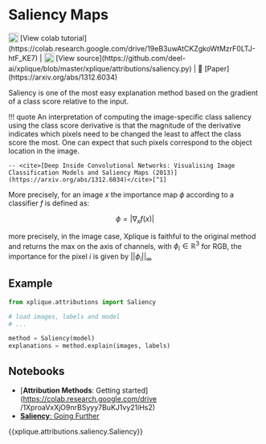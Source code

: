 # Saliency Maps

<sub>
    <img src="https://upload.wikimedia.org/wikipedia/commons/d/d0/Google_Colaboratory_SVG_Logo.svg" width="20">
</sub> [View colab tutorial](https://colab.research.google.com/drive/19eB3uwAtCKZgkoWtMzrF0LTJ-htF_KE7) |
<sub>
    <img src="https://upload.wikimedia.org/wikipedia/commons/9/91/Octicons-mark-github.svg" width="20">
</sub> [View source](https://github.com/deel-ai/xplique/blob/master/xplique/attributions/saliency.py) |
📰 [Paper](https://arxiv.org/abs/1312.6034)

Saliency is one of the most easy explanation method based on the gradient of a class score relative to the
input.

!!! quote
    An interpretation of computing the image-specific class saliency using the class score derivative
    is that the magnitude of the derivative indicates which pixels need to be changed the least
    to affect the class score the most. One can expect that such pixels correspond to the object location
    in the image.

    -- <cite>[Deep Inside Convolutional Networks: Visualising Image Classification Models and Saliency Maps (2013)](https://arxiv.org/abs/1312.6034)</cite>[^1]

More precisely, for an image $x$ the importance map $\phi$ according to a classifier $f$ is defined as:

$$ \phi = | \nabla_{x} f(x) | $$

more precisely, in the image case, Xplique is faithful to the original method and returns the max on the axis of channels,
with $\phi_i \in \mathbb{R}^3$ for RGB, the importance for the pixel $i$ is given by $||\phi_i||_{\infty}$


## Example

```python
from xplique.attributions import Saliency

# load images, labels and model
# ...

method = Saliency(model)
explanations = method.explain(images, labels)
```

## Notebooks

- [**Attribution Methods**: Getting started](https://colab.research.google.com/drive
/1XproaVxXjO9nrBSyyy7BuKJ1vy21iHs2)
- [**Saliency**: Going Further](https://colab.research.google.com/drive/19eB3uwAtCKZgkoWtMzrF0LTJ-htF_KE7)


{{xplique.attributions.saliency.Saliency}}

[^1]:[Deep Inside Convolutional Networks: Visualising Image Classification Models and Saliency Maps](https://arxiv.org/abs/1312.6034)
